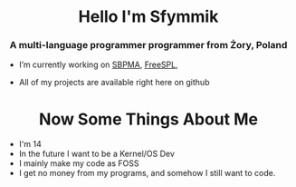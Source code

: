 <h1 align="center">Hello I'm Sfymmik</h1>
<h3 align="center">A multi-language programmer programmer from Żory, Poland</h3>

- I’m currently working on [SBPMA](https://github.com/SFYMMIK/SBPMA), [FreeSPL](https://github.com/SFYMMIK/FreeSPL),

- All of my projects are available right here on github

<h1 align="center">Now Some Things About Me</h1>

- I'm 14
- In the future I want to be a Kernel/OS Dev
- I mainly make my code as FOSS
- I get no money from my programs, and somehow I still want to code.
